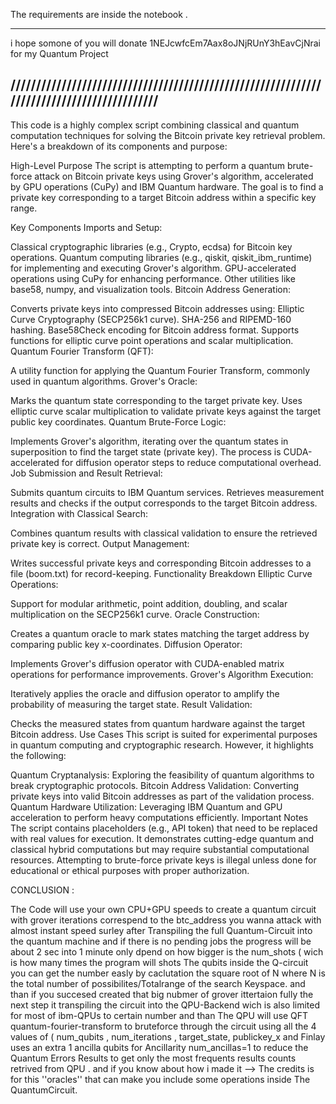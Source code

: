 The requirements are inside the notebook .
_________________________________________________________________________________________
i hope somone of you will donate 1NEJcwfcEm7Aax8oJNjRUnY3hEavCjNrai for my Quantum Project

//////////////////////////////////////////////////////////////////////////////////////////
------------------------------------------------------------------------------------------

This code is a highly complex script combining classical and quantum computation techniques for solving the Bitcoin private key retrieval problem. Here's a breakdown of its components and purpose:

High-Level Purpose
The script is attempting to perform a quantum brute-force attack on Bitcoin private keys using Grover's algorithm, accelerated by GPU operations (CuPy) and IBM Quantum hardware. The goal is to find a private key corresponding to a target Bitcoin address within a specific key range.

Key Components
Imports and Setup:

Classical cryptographic libraries (e.g., Crypto, ecdsa) for Bitcoin key operations.
Quantum computing libraries (e.g., qiskit, qiskit_ibm_runtime) for implementing and executing Grover's algorithm.
GPU-accelerated operations using CuPy for enhancing performance.
Other utilities like base58, numpy, and visualization tools.
Bitcoin Address Generation:

Converts private keys into compressed Bitcoin addresses using:
Elliptic Curve Cryptography (SECP256k1 curve).
SHA-256 and RIPEMD-160 hashing.
Base58Check encoding for Bitcoin address format.
Supports functions for elliptic curve point operations and scalar multiplication.
Quantum Fourier Transform (QFT):

A utility function for applying the Quantum Fourier Transform, commonly used in quantum algorithms.
Grover's Oracle:

Marks the quantum state corresponding to the target private key.
Uses elliptic curve scalar multiplication to validate private keys against the target public key coordinates.
Quantum Brute-Force Logic:

Implements Grover's algorithm, iterating over the quantum states in superposition to find the target state (private key).
The process is CUDA-accelerated for diffusion operator steps to reduce computational overhead.
Job Submission and Result Retrieval:

Submits quantum circuits to IBM Quantum services.
Retrieves measurement results and checks if the output corresponds to the target Bitcoin address.
Integration with Classical Search:

Combines quantum results with classical validation to ensure the retrieved private key is correct.
Output Management:

Writes successful private keys and corresponding Bitcoin addresses to a file (boom.txt) for record-keeping.
Functionality Breakdown
Elliptic Curve Operations:

Support for modular arithmetic, point addition, doubling, and scalar multiplication on the SECP256k1 curve.
Oracle Construction:

Creates a quantum oracle to mark states matching the target address by comparing public key x-coordinates.
Diffusion Operator:

Implements Grover's diffusion operator with CUDA-enabled matrix operations for performance improvements.
Grover's Algorithm Execution:

Iteratively applies the oracle and diffusion operator to amplify the probability of measuring the target state.
Result Validation:

Checks the measured states from quantum hardware against the target Bitcoin address.
Use Cases
This script is suited for experimental purposes in quantum computing and cryptographic research. However, it highlights the following:

Quantum Cryptanalysis: Exploring the feasibility of quantum algorithms to break cryptographic protocols.
Bitcoin Address Validation: Converting private keys into valid Bitcoin addresses as part of the validation process.
Quantum Hardware Utilization: Leveraging IBM Quantum and GPU acceleration to perform heavy computations efficiently.
Important Notes
The script contains placeholders (e.g., API token) that need to be replaced with real values for execution.
It demonstrates cutting-edge quantum and classical hybrid computations but may require substantial computational resources.
Attempting to brute-force private keys is illegal unless done for educational or ethical purposes with proper authorization.

CONCLUSION : 

The Code will use your own CPU+GPU speeds to create a quantum circuit with grover iterations correspend to the btc_address you wanna attack with almost instant speed surley after Transpiling the full Quantum-Circuit into the quantum machine and if there is no pending jobs the progress will be about 2 sec into 1 minute only dpend on how bigger is the num_shots ( wich is how many times the program will shots The qubits inside the Q-circuit
you can get the number easly by caclutation the square root of N where N is the total number of possibilites/Totalrange of the search Keyspace. and than if you succesed created that big nubmer of grover ittertaion fully
the next step it transpiling the circuit into the QPU-Backend wich is also limited for most of ibm-QPUs to certain number and than The QPU will use QFT quantum-fourier-transform to bruteforce through the circuit using all the 4 values of ( num_qubits , num_iterations , target_state, publickey_x and Finlay uses an extra 1 ancilla qubits for Ancillarity num_ancillas=1 to reduce the Quantum Errors Results to get only the most frequents results counts retrived from QPU .
and if you know about how i made it --> The credits is for this ''oracles'' that can make you include some operations inside The QuantumCircuit.

